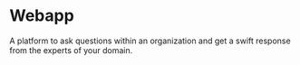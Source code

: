 # Webapp
A platform to ask questions within an organization and get a swift response from the experts of your domain.

